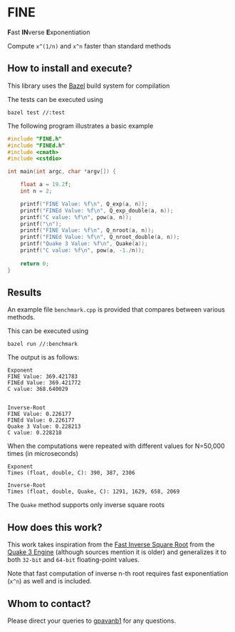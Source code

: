 # FINE

**F**ast **IN**verse **E**xponentiation

Compute `x^(1/n)` and `x^n` faster than standard methods


## How to install and execute?

This library uses the [Bazel](https://bazel.build) build system for compilation

The tests can be executed using
```
bazel test //:test
```

The following program illustrates a basic example
```cpp
#include "FINE.h"
#include "FINEd.h"
#include <cmath>
#include <cstdio>

int main(int argc, char *argv[]) {

    float a = 19.2f;
    int n = 2;

    printf("FINE Value: %f\n", Q_exp(a, n));
    printf("FINEd Value: %f\n", Q_exp_double(a, n));
    printf("C value: %f\n", pow(a, n));
    printf("\n");
    printf("FINE Value: %f\n", Q_nroot(a, n));
    printf("FINEd Value: %f\n", Q_nroot_double(a, n));
    printf("Quake 3 Value: %f\n", Quake(a));
    printf("C value: %f\n", pow(a, -1./n));
    
    return 0;
}
```

## Results


An example file `benchmark.cpp` is provided that compares between various methods.

This can be executed using
```
bazel run //:benchmark
```

The output is as follows:

```
Exponent
FINE Value: 369.421783
FINEd Value: 369.421772
C value: 368.640029


Inverse-Root
FINE Value: 0.226177
FINEd Value: 0.226177
Quake 3 Value: 0.228213
C value: 0.228218
```

When the computations were repeated with different values for N=50,000 times (in microseconds)

```
Exponent
Times (float, double, C): 390, 387, 2306

Inverse-Root
Times (float, double, Quake, C): 1291, 1629, 658, 2069
```

The `Quake` method supports only inverse square roots

## How does this work?

This work takes inspiration from the [Fast Inverse Square Root](https://en.wikipedia.org/wiki/Fast_inverse_square_root) from the [Quake 3 Engine](https://en.wikipedia.org/wiki/Quake_III_Arena) (although sources mention it is older) and generalizes it to both `32-bit` and `64-bit` floating-point values.

Note that fast computation of inverse n-th root requires fast exponentiation (`x^n`) as well and is included.


## Whom to contact?

Please direct your queries to [gpavanb1](http://github.com/gpavanb1)
for any questions.

